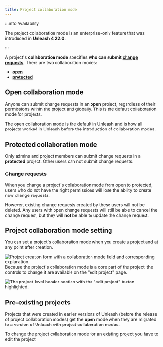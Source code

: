 ```yaml
---
title: Project collaboration mode
---
```


:::info Availability

The project collaboration mode is an enterprise-only feature that was introduced in **Unleash 4.22.0**.

:::

A project's **collaboration mode** specifies **who can submit [change requests](change-requests.md)**. There are two collaboration modes:
- [**open**](#open-collaboration-mode)
- [**protected**](#protected-collaboration-mode)

## **Open** collaboration mode

Anyone can submit change requests in an **open** project, regardless of their permissions within the project and globally. This is the default collaboration mode for projects.

The open collaboration mode is the default in Unleash and is how all projects worked in Unleash before the introduction of collaboration modes.

## **Protected** collaboration mode

Only admins and project members can submit change requests in a **protected** project. Other users can not submit change requests.

### Change requests

When you change a project's collaboration mode from open to protected, users who do not have the right permissions will lose the ability to create new change requests.

However, existing change requests created by these users will not be deleted. Any users with open change requests will still be able to cancel the change request, but they will **not** be able to update the change request.

## Project collaboration mode setting

You can set a project's collaboration mode when you create a project and at any point after creation.

![Project creation form with a collaboration mode field and corresponding explanation.](/img/collaboration-mode.png)
Because the project's collaboration mode is a core part of the project, the controls to change it are available on the "edit project" page.

![The project-level header section with the "edit project" button highlighted.](/img/edit-project.png)

## Pre-existing projects

Projects that were created in earlier versions of Unleash (before the release of project collaboration modes) get the **open** mode when they are migrated to a version of Unleash with project collaboration modes.

To change the project collaboration mode for an existing project you have to edit the project.

